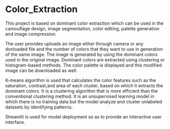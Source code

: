# Color_Extraction
This project is based on dominant color extraction which can be used in the camouflage design, image segmentation, color editing, palette generation  and image compression.


The user provides uploads an image either through camera or any donloaded file and the number of colors that they want to use in generation of the same image. The image is generated by using the dominant colors used in the original image. Dominant colors are extracted using clustering or histogram-based methods. The color palette is displayed and this modified image can be downloaded as well.


K-means algorithm is used that calculates the color features such as the saturation, contrast,and area of each cluster, based on which it extracts the dominant colors. It is a clustering algorithm that is more efficient than the conventional clustering method. It is an unsupervised learning model in which there is no training data but the model analyze and cluster unlabeled datasets by identifying patterns.


Streamlit is used for model deployment so as to provide an interactive user interface.
